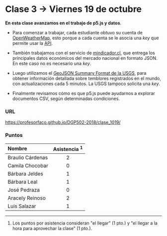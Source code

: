 # Clase 3 → Viernes 19 de octubre

**En esta clase avanzamos en el trabajo de p5.js y datos**.

- Para comenzar a trabajar, cada estudiante obtuvo su cuenta de [OpenWeatherMap](https://openweathermap.org/), esto porque a cada cuenta se le asocia una *key* que permite usar la [API](https://es.wikipedia.org/wiki/Interfaz_de_programaci%C3%B3n_de_aplicaciones).

- También trabajamos con el servicio de [mindicador.cl](https://mindicador.cl/), que entrega los principales datos económicos del mercado nacional en formato JSON. En este caso no es necesario una *key*.

- Luego utilizamos el [GeoJSON Summary Format de la USGS](https://earthquake.usgs.gov/earthquakes/feed/v1.0/geojson.php), para obtener información detallada sobre temblores registrados en el mundo, con actualizaciones cada 5 minutos. La USGS tampoco solicita una *key*.

- Finalmente revisamos cómo es que p5.js puede ayudarnos a explorar documentos CSV, según determinadas condiciones.

### URL

https://profesorfaco.github.io/DGP502-2018/clase_1019/

### Puntos

| Nombre | Asistencia <sup>1</sup> |
|:-----------------|:---:|
| Braulio Cárdenas | 2 | 
| Camila Chocobar  | 0 | 
| Bárbara Jeldes   | 1 |  
| Bárbara Leal     | 1 |  
| José Pedraza     | 0 | 
| Aracely Reinoso  | 2 | 
| Luis Salazar     | 1 | 

------
   
  1. Los puntos por asistencia consideran "el llegar" (1 pto.) y "el llegar a la hora para aprovechar la clase" (1 pto.).
  
